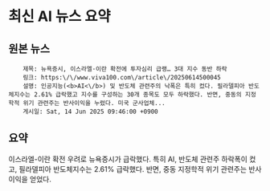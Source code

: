 # 최신 AI 뉴스 요약

## 원본 뉴스
		제목: 뉴욕증시, 이스라엘·이란 확전에 투자심리 급랭… 3대 지수 동반 하락
		링크: https:\/\/www.viva100.com\/article\/20250614500045
		설명: 인공지능(<b>AI<\/b>) 및 반도체 관련주의 낙폭은 특히 컸다. 필라델피아 반도체지수는 2.61% 급락했고 지수를 구성하는 30개 종목도 모두 하락했다. 반면, 중동의 지정학적 위기 관련주는 반사이익을 누렸다. 미국 군사업체... 
		게시일: Sat, 14 Jun 2025 09:46:00 +0900


## 요약
이스라엘-이란 확전 우려로 뉴욕증시가 급락했다. 특히 AI, 반도체 관련주 하락폭이 컸고, 필라델피아 반도체지수는 2.61% 급락했다. 반면, 중동 지정학적 위기 관련주는 반사이익을 얻었다.
